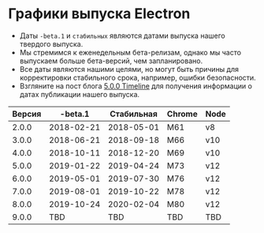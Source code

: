 # Графики выпуска Electron

* Даты `-beta.1` и `стабильных` являются датами выпуска нашего твердого выпуска.
* Мы стремимся к еженедельным бета-релизам, однако мы часто выпускаем больше бета-версий, чем запланировано.
* Все даты являются нашими целями, но могут быть причины для корректировки стабильного срока, например, ошибки безопасности.
* Взгляните на пост блога [5.0.0 Timeline](https://electronjs.org/blog/electron-5-0-timeline) для получения информации о датах публикации нашего выпуска.

| Версия | -beta.1    | Стабильная | Chrome | Node |
| ------ | ---------- | ---------- | ------ | ---- |
| 2.0.0  | 2018-02-21 | 2018-05-01 | М61    | v8   |
| 3.0.0  | 2018-06-21 | 2018-09-18 | М66    | v10  |
| 4.0.0  | 2018-10-11 | 2018-12-20 | М69    | v10  |
| 5.0.0  | 2019-01-22 | 2019-04-24 | М73    | v12  |
| 6.0.0  | 2019-05-01 | 2019-07-30 | М76    | v12  |
| 7.0.0  | 2019-08-01 | 2019-10-22 | М78    | v12  |
| 8.0.0  | 2019-10-24 | 2020-02-04 | M80    | v12  |
| 9.0.0  | TBD        | TBD        | TBD    | TBD  |
